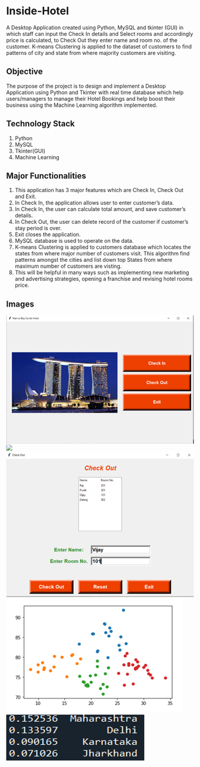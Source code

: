 # Inside-Hotel
A Desktop Application created using Python, MySQL and tkinter (GUI) in which staff can input the Check In details and Select rooms and accordingly price is calculated, to Check Out they enter name and room no. of the customer. K-means Clustering is applied to the dataset of customers to find patterns of city and state from where majority customers are visiting.

## Objective
The purpose of the project is to design and implement a Desktop Application using Python and Tkinter with real time database which help users/managers to manage their Hotel Bookings and help boost their business using the Machine Learning algorithm implemented.

## Technology Stack
1. Python
2. MySQL
3. Tkinter(GUI)
4. Machine Learning

## Major Functionalities
1. This application has 3 major features which are Check In, Check Out and Exit.
2. In Check In, the application allows user to enter customer’s data.
3. In Check In, the user can calculate total amount, and save customer’s details.
4. In Check Out, the user can delete record of the customer if customer’s stay period is over.
5. Exit closes the application.
6. MySQL database is used to operate on the data.
7. K-means Clustering is applied to customers database which locates the states from where major number of customers visit. This algorithm find patterns amongst the cities and list down top States from where maximum number of customers are visting.
8. This will be helpful in many ways such as implementing new marketing and advertising strategies, opening a franchise and revising hotel rooms price.

## Images
![](images/main.jpg)
![](images/checkIn.jpg)
![](images/checkOut.jpg)
![](images/clusters.jpg)
![](images/clustering.jpg)

